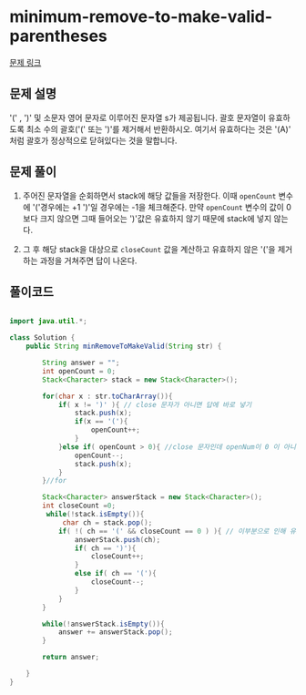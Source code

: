 # minimum-remove-to-make-valid-parentheses

[문제 링크](https://leetcode.com/problems/minimum-remove-to-make-valid-parentheses/)

## 문제 설명

'(' , ')' 및 소문자 영어 문자로 이루어진 문자열 s가 제공됩니다. 괄호 문자열이 유효하도록 최소 수의 괄호('(' 또는 ')'를 제거해서 반환하시오. 여기서 유효하다는 것은 '(A)' 처럼 괄호가 정상적으로 닫혀있다는 것을 말합니다.

## 문제 풀이

1. 주어진 문자열을 순회하면서 stack에 해당 값들을 저장한다. 이때 `openCount` 변수에 '('경우에는 +1 ')'일 경우에는 -1을 체크해준다.
   만약 `openCount` 변수의 값이 0보다 크지 않으면 그때 들어오는 ')'값은 유효하지 않기 때문에 stack에 넣지 않는다.

2. 그 후 해당 stack을 대상으로 `closeCount` 값을 계산하고 유효하지 않은 '('을 제거하는 과정을 거쳐주면 답이 나온다.

## 풀이코드

```java

import java.util.*;

class Solution {
    public String minRemoveToMakeValid(String str) {

        String answer = "";
        int openCount = 0;
        Stack<Character> stack = new Stack<Character>();

        for(char x : str.toCharArray()){
            if( x != ')' ){ // close 문자가 아니면 답에 바로 넣기
                stack.push(x);
                if(x == '('){
                    openCount++;
                }
            }else if( openCount > 0){ //close 문자인데 openNum이 0 이 아니면 // 이부분으로 인해 유효하지 않은 ')'부분은 제거된다.
                openCount--;
                stack.push(x);
            }
	    }//for

        Stack<Character> answerStack = new Stack<Character>();
        int closeCount =0;
         while(!stack.isEmpty()){
             char ch = stack.pop();
            if( !( ch == '(' && closeCount == 0 ) ){ // 이부분으로 인해 유효하지 않은 '('부분은 제거된다.
                answerStack.push(ch);
                if( ch == ')'){
                    closeCount++;
                }
                else if( ch == '('){
                    closeCount--;
                }
            }
        }

        while(!answerStack.isEmpty()){
            answer += answerStack.pop();
        }

        return answer;

    }
}


```
